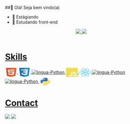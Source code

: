 ##👋 Olá! Seja bem vindo(a)

- 🔭 Estágiando
- 🌱 Estudando front-end

<div align="center">
  <a href="https://github.com/DayvisonSerafim">
  <img height="150em" src="https://github-readme-stats.vercel.app/api?username=dayvisonserafim&show_icons=true&theme=dark&include_all_commits=true&count_private=true"/>
  <img height="150em" src="https://github-readme-stats.vercel.app/api/top-langs/?username=dayvisonserafim&layout=compact&langs_count=7&theme=dark"/>
</div>
  
  <div style="display: inline_block"><br>
    <h1>Skills</h1>
  <img align="center" alt="lingua-HTML" height="30" width="40" src="https://raw.githubusercontent.com/devicons/devicon/master/icons/html5/html5-original.svg">
  <img align="center" alt="lingua-CSS" height="30" width="40" src="https://raw.githubusercontent.com/devicons/devicon/master/icons/css3/css3-original.svg">
  <img align="center" alt="lingua-Python" height="30" width="40" src="https://cdn.jsdelivr.net/gh/devicons/devicon/icons/bootstrap/bootstrap-plain.svg">
  <img align="center" alt="lingua-Js" height="30" width="40" src="https://raw.githubusercontent.com/devicons/devicon/master/icons/javascript/javascript-plain.svg">
  <img align="center" alt="lingua-React" height="30" width="40" src="https://raw.githubusercontent.com/devicons/devicon/master/icons/react/react-original.svg">
  <img align="center" alt="lingua-Python" height="30" width="40" src="https://cdn.jsdelivr.net/gh/devicons/devicon/icons/figma/figma-original.svg">
  <img align="center" alt="lingua-Python" height="30" width="40" src="https://cdn.jsdelivr.net/gh/devicons/devicon/icons/photoshop/photoshop-plain.svg">
  <img align="center" alt="lingua-Python" height="30" width="40" src="https://raw.githubusercontent.com/devicons/devicon/master/icons/python/python-original.svg">
  </div>
  
 ##
 
<div> 
  <h1>Contact</h1>
  <a href = "mailto:dayvisonsilva47@gmail.com"><img src="https://img.shields.io/badge/-Gmail-%23333?style=for-the-badge&logo=gmail&logoColor=white" target="_blank"></a>
  <a href="https://www.linkedin.com/in/dayvison-serafim" target="_blank"><img src="https://img.shields.io/badge/-LinkedIn-%230077B5?style=for-the-badge&logo=linkedin&logoColor=white" target="_blank"></a> 
  
</div>
